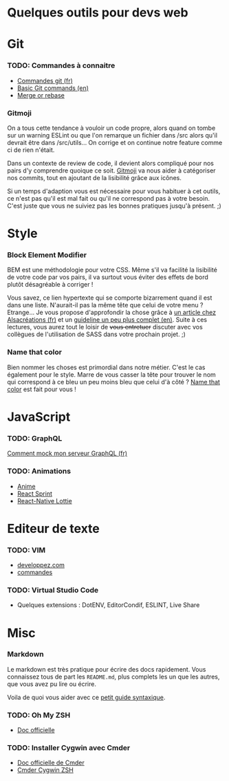 # Quelques outils pour devs web

# Git
### **TODO:** Commandes à connaitre
- [Commandes git (fr)](https://www.hostinger.fr/tutoriels/commandes-git/)
- [Basic Git commands (en)](https://confluence.atlassian.com/bitbucketserver/basic-git-commands-776639767.html)
- [Merge or rebase](https://medium.com/datadriveninvestor/git-rebase-vs-merge-cc5199edd77c)

### Gitmoji
On a tous cette tendance à vouloir un code propre, alors quand on tombe sur un warning ESLint ou que l'on
remarque un fichier dans /src alors qu'il devrait être dans /src/utils... On corrige et on continue notre feature
comme ci de rien n'était.

Dans un contexte de review de code, il devient alors compliqué pour nos pairs d'y comprendre quoique ce soit.
[Gitmoji](https://gitmoji.carloscuesta.me) va nous aider à catégoriser nos commits, tout en ajoutant de la lisibilité
grâce aux icônes.

Si un temps d'adaption vous est nécessaire pour vous habituer à cet outils, ce n'est pas qu'il est mal fait ou 
qu'il ne correspond pas à votre besoin. C'est juste que vous ne suiviez pas les bonnes pratiques jusqu'à présent. ;)

# Style
### Block Element Modifier
BEM est une méthodologie pour votre CSS. Même s'il va facilité la lisibilité de votre code par vos pairs, il va surtout vous éviter des effets de bord plutôt désagréable à corriger !

Vous savez, ce lien hypertexte qui se comporte bizarrement quand il est dans une liste. N'aurait-il pas la même tête que celui de votre menu ? Etrange...
Je vous propose d'approfondir la chose grâce à [un article chez Alsacréations (fr)](https://www.alsacreations.com/article/lire/1641-Bonnes-pratiques-en-CSS--BEM-et-OOCSS.html) et un [guideline un peu plus complet (en)](https://cssguidelin.es).
Suite à ces lectures, vous aurez tout le loisir de ~~vous entretuer~~ discuter avec vos collègues de l'utilisation de SASS dans votre prochain projet. ;)

### Name that color
Bien nommer les choses est primordial dans notre métier. C'est le cas également pour le style.
Marre de vous casser la tête pour trouver le nom qui correspond à ce bleu un peu moins bleu que celui d'à côté ?
[Name that color](http://chir.ag/projects/name-that-color) est fait pour vous !

# JavaScript
### **TODO:** GraphQL
[Comment mock mon serveur GraphQL (fr)](https://dev.to/yvonnickfrin/mock-your-graphql-server-realistically-with-faker-js-25oo)

### **TODO:** Animations
- [Anime](https://www.sitepoint.com/get-started-anime-js)
- [React Sprint](https://blog.logrocket.com/animations-with-react-spring)
- [React-Native Lottie](https://github.com/react-native-community/lottie-react-native)

# Editeur de texte
### **TODO:** VIM
- [developpez.com](https://linux.developpez.com/formation_debian/vim.html)
- [commandes](https://coagul.org/drupal/publication/commandes-et-options-vi-vim)

### **TODO:** Virtual Studio Code
- Quelques extensions : DotENV, EditorCondif, ESLINT, Live Share

# Misc
### Markdown
Le markdown est très pratique pour écrire des docs rapidement. Vous connaissez tous de part les `README.md`, plus complets les un que les autres, que vous avez pu lire ou écrire.

Voila de quoi vous aider avec ce [petit guide syntaxique](https://guides.github.com/features/mastering-markdown/#syntax).

### **TODO:** Oh My ZSH
- [Doc officielle](https://github.com/robbyrussell/oh-my-zsh/wiki)

### **TODO:** Installer Cygwin avec Cmder
- [Doc officielle de Cmder](https://github.com/cmderdev/cmder/wiki/Integrating-Cygwin)
- [Cmder Cygwin ZSH](https://gist.github.com/dfontana/3e27ec5ea3a6f935b7322b580d3df318)
